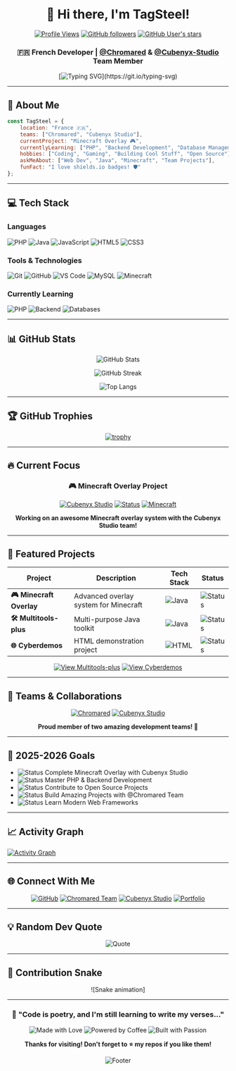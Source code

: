 <div align="center">

# 👋 Hi there, I'm TagSteel!

[![Profile Views](https://komarev.com/ghpvc/?username=TagSteel&color=blueviolet&style=for-the-badge)](https://github.com/TagSteel)
[![GitHub followers](https://img.shields.io/github/followers/TagSteel?style=for-the-badge&color=green)](https://github.com/TagSteel?tab=followers)
[![GitHub User's stars](https://img.shields.io/github/stars/TagSteel?style=for-the-badge&color=yellow)](https://github.com/TagSteel)

### 🇫🇷 French Developer | [@Chromared](https://github.com/Chromared) & [@Cubenyx-Studio](https://github.com/Cubenyx-Studio) Team Member

[![Typing SVG](https://readme-typing-svg.herokuapp.com?font=Fira+Code&pause=1000&color=F75C7E&center=true&vCenter=true&width=435&lines=Welcome+to+my+GitHub+Profile!;Full+Stack+Developer+in+Training;Minecraft+Enthusiast+%F0%9F%8E%AE;Always+learning+new+things!)](https://git.io/typing-svg)

</div>

---

## 🚀 About Me

```javascript
const TagSteel = {
    location: "France 🇫🇷",
    teams: ["Chromared", "Cubenyx Studio"],
    currentProject: "Minecraft Overlay 🎮",
    currentlyLearning: ["PHP", "Backend Development", "Database Management"],
    hobbies: ["Coding", "Gaming", "Building Cool Stuff", "Open Source"],
    askMeAbout: ["Web Dev", "Java", "Minecraft", "Team Projects"],
    funFact: "I love shields.io badges! 🛡️"
};
```

---

## 💻 Tech Stack

### Languages
![PHP](https://img.shields.io/badge/PHP-777BB4?style=for-the-badge&logo=php&logoColor=white)
![Java](https://img.shields.io/badge/Java-ED8B00?style=for-the-badge&logo=openjdk&logoColor=white)
![JavaScript](https://img.shields.io/badge/JavaScript-F7DF1E?style=for-the-badge&logo=javascript&logoColor=black)
![HTML5](https://img.shields.io/badge/HTML5-E34F26?style=for-the-badge&logo=html5&logoColor=white)
![CSS3](https://img.shields.io/badge/CSS3-1572B6?style=for-the-badge&logo=css3&logoColor=white)

### Tools & Technologies
![Git](https://img.shields.io/badge/Git-F05032?style=for-the-badge&logo=git&logoColor=white)
![GitHub](https://img.shields.io/badge/GitHub-181717?style=for-the-badge&logo=github&logoColor=white)
![VS Code](https://img.shields.io/badge/VS_Code-007ACC?style=for-the-badge&logo=visual-studio-code&logoColor=white)
![MySQL](https://img.shields.io/badge/MySQL-4479A1?style=for-the-badge&logo=mysql&logoColor=white)
![Minecraft](https://img.shields.io/badge/Minecraft-62B47A?style=for-the-badge&logo=minecraft&logoColor=white)

### Currently Learning
![PHP](https://img.shields.io/badge/Learning-PHP-777BB4?style=for-the-badge&logo=php&logoColor=white)
![Backend](https://img.shields.io/badge/Focus-Backend_Development-success?style=for-the-badge)
![Databases](https://img.shields.io/badge/Study-Databases-orange?style=for-the-badge)

---

## 📊 GitHub Stats

<div align="center">

![GitHub Stats](https://github-readme-stats.vercel.app/api?username=TagSteel&show_icons=true&theme=radical&hide_border=true&bg_color=0D1117&title_color=F75C7E&icon_color=F75C7E)

![GitHub Streak](https://github-readme-streak-stats.herokuapp.com/?user=TagSteel&theme=radical&hide_border=true&background=0D1117&stroke=F75C7E&ring=F75C7E&fire=F75C7E&currStreakLabel=F75C7E)

![Top Langs](https://github-readme-stats.vercel.app/api/top-langs/?username=TagSteel&layout=compact&theme=radical&hide_border=true&bg_color=0D1117&title_color=F75C7E)

</div>

---

## 🏆 GitHub Trophies

<div align="center">

[![trophy](https://github-profile-trophy.vercel.app/?username=TagSteel&theme=radical&no-frame=true&no-bg=true&column=7&margin-w=15&margin-h=15)](https://github.com/ryo-ma/github-profile-trophy)

</div>

---

## 🔥 Current Focus

<div align="center">

### 🎮 Minecraft Overlay Project

[![Cubenyx Studio](https://img.shields.io/badge/🎨_Cubenyx_Studio-Active_Project-62B47A?style=for-the-badge&logo=minecraft)](https://github.com/Cubenyx-Studio)
[![Status](https://img.shields.io/badge/Status-In_Development-yellow?style=for-the-badge)]()
[![Minecraft](https://img.shields.io/badge/Platform-Minecraft-green?style=for-the-badge&logo=minecraft)]()

**Working on an awesome Minecraft overlay system with the Cubenyx Studio team!**

</div>

---

## 🚀 Featured Projects

<div align="center">

| Project | Description | Tech Stack | Status |
|---------|-------------|------------|--------|
| **🎮 Minecraft Overlay** | Advanced overlay system for Minecraft | ![Java](https://img.shields.io/badge/Java-ED8B00?style=flat-square&logo=openjdk&logoColor=white) | ![Status](https://img.shields.io/badge/Active-yellow?style=flat-square) |
| **🛠️ Multitools-plus** | Multi-purpose Java toolkit | ![Java](https://img.shields.io/badge/Java-ED8B00?style=flat-square&logo=openjdk&logoColor=white) | ![Status](https://img.shields.io/badge/Maintained-green?style=flat-square) |
| **🌐 Cyberdemos** | HTML demonstration project | ![HTML](https://img.shields.io/badge/HTML-E34F26?style=flat-square&logo=html5&logoColor=white) | ![Status](https://img.shields.io/badge/Complete-blue?style=flat-square) |

[![View Multitools-plus](https://img.shields.io/badge/🛠️_Multitools--plus-View_Repository-ED8B00?style=for-the-badge)](https://github.com/TagSteel/Multitools-plus)
[![View Cyberdemos](https://img.shields.io/badge/🌐_Cyberdemos-View_Repository-E34F26?style=for-the-badge)](https://github.com/TagSteel/cyberdemos)

</div>

---

## 👥 Teams & Collaborations

<div align="center">

[![Chromared](https://img.shields.io/badge/Team-Chromared-FF6B6B?style=for-the-badge&logo=github&logoColor=white)](https://github.com/Chromared)
[![Cubenyx Studio](https://img.shields.io/badge/Studio-Cubenyx-62B47A?style=for-the-badge&logo=minecraft&logoColor=white)](https://github.com/Cubenyx-Studio)

**Proud member of two amazing development teams! 🚀**

</div>

---

## 🎯 2025-2026 Goals

- ![Status](https://img.shields.io/badge/Status-In_Progress-yellow?style=flat-square) Complete Minecraft Overlay with Cubenyx Studio
- ![Status](https://img.shields.io/badge/Status-In_Progress-yellow?style=flat-square) Master PHP & Backend Development
- ![Status](https://img.shields.io/badge/Status-Planning-blue?style=flat-square) Contribute to Open Source Projects
- ![Status](https://img.shields.io/badge/Status-Active-green?style=flat-square) Build Amazing Projects with @Chromared Team
- ![Status](https://img.shields.io/badge/Status-Upcoming-orange?style=flat-square) Learn Modern Web Frameworks

---

## 📈 Activity Graph

[![Activity Graph](https://github-readme-activity-graph.vercel.app/graph?username=TagSteel&theme=redical&hide_border=true&bg_color=0D1117&color=F75C7E&line=F75C7E&point=FFFFFF)](https://github.com/ashutosh00710/github-readme-activity-graph)

---

## 🌐 Connect With Me

<div align="center">

[![GitHub](https://img.shields.io/badge/GitHub-TagSteel-181717?style=for-the-badge&logo=github)](https://github.com/TagSteel)
[![Chromared Team](https://img.shields.io/badge/Team-Chromared-FF6B6B?style=for-the-badge&logo=github)](https://github.com/Chromared)
[![Cubenyx Studio](https://img.shields.io/badge/Studio-Cubenyx-62B47A?style=for-the-badge&logo=minecraft)](https://github.com/Cubenyx-Studio)
[![Portfolio](https://img.shields.io/badge/Portfolio-Coming_Soon-blueviolet?style=for-the-badge&logo=google-chrome)](https://github.com/TagSteel)

</div>

---

## 💡 Random Dev Quote

<div align="center">

![Quote](https://quotes-github-readme.vercel.app/api?type=horizontal&theme=radical)

</div>

---

## 🐍 Contribution Snake

<div align="center">

![Snake animation] 

</div>

---

<div align="center">

### 💬 "Code is poetry, and I'm still learning to write my verses..."

![Made with Love](https://img.shields.io/badge/Made_with-❤️-red?style=for-the-badge)
![Powered by Coffee](https://img.shields.io/badge/Powered_by-☕_Coffee-brown?style=for-the-badge)
![Built with Passion](https://img.shields.io/badge/Built_with-🔥_Passion-orange?style=for-the-badge)

**Thanks for visiting! Don't forget to ⭐ my repos if you like them!**

![Footer](https://capsule-render.vercel.app/api?type=waving&color=gradient&customColorList=6,11,20&height=100&section=footer)

</div> 
